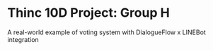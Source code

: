 # Thinc 10D Project: Group H
A real-world example of voting system with DialogueFlow x LINEBot integration
